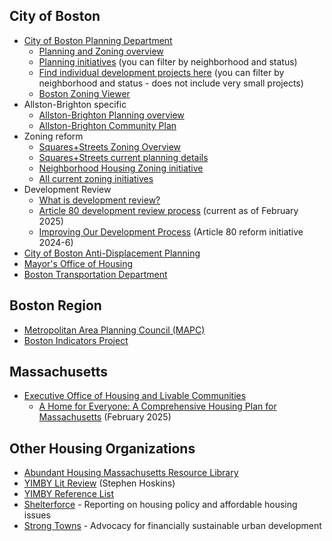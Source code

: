 ## City of Boston

- [City of Boston Planning Department](https://www.boston.gov/government/cabinets/planning)
  - [Planning and Zoning overview](http://www.bostonplans.org/planning-zoning)
  - [Planning initiatives](http://www.bostonplans.org/planning-zoning/planning-initiatives) (you can filter by neighborhood and status)
  - [Find individual development projects here](http://www.bostonplans.org/projects/development-projects) (you can filter by neighborhood and status \- does not include very small projects)
  - [Boston Zoning Viewer](https://maps.bostonplans.org/zoningviewer/)
- Allston-Brighton specific
  - [Allston-Brighton Planning overview](http://www.bostonplans.org/planning-zoning/planning-initiatives/planning-in-allston-brighton)
  - [Allston-Brighton Community Plan](http://www.bostonplans.org/planning-zoning/planning-initiatives/allston-brighton-community-plan)
- Zoning reform
  - [Squares+Streets Zoning Overview](http://www.bostonplans.org/planning-zoning/planning-initiatives/squares-streets)
  - [Squares+Streets current planning details](http://www.bostonplans.org/planning-zoning/zoning-initiatives/squares-streets-zoning-districts)
  - [Neighborhood Housing Zoning initiative](http://www.bostonplans.org/neighborhood-housing)
  - [All current zoning initiatives](http://www.bostonplans.org/planning-zoning/zoning-initiatives)
- Development Review
  - [What is development review?](http://www.bostonplans.org/projects/development-review)
  - [Article 80 development review process](http://www.bostonplans.org/projects/development-review/what-is-article-80) (current as of February 2025\)
  - [Improving Our Development Process](http://www.bostonplans.org/projects/improving-development-review-process-article-80) (Article 80 reform initiative 2024-6)
- [City of Boston Anti-Displacement Planning](https://www.boston.gov/departments/planning-advisory-council/anti-displacement-action-plan)
- [Mayor's Office of Housing](https://www.boston.gov/departments/housing)
- [Boston Transportation Department](https://www.boston.gov/departments/transportation)

## Boston Region

- [Metropolitan Area Planning Council (MAPC)](https://www.mapc.org/)
- [Boston Indicators Project](https://www.bostonindicators.org/)

## Massachusetts

- [Executive Office of Housing and Livable Communities](https://www.mass.gov/orgs/executive-office-of-housing-and-livable-communities)
  - [A Home for Everyone: A Comprehensive Housing Plan for Massachusetts](https://www.mass.gov/info-details/a-home-for-everyone-massachusetts-statewide-housing-plan) (February 2025\)

## Other Housing Organizations

- [Abundant Housing Massachusetts Resource Library](https://www.abundanthousingma.org/pro-housing-resources/)
- [YIMBY Lit Review](https://stephenhoskins.notion.site/YIMBY-Lit-Review-27ae7791bab141058b82d94875ca98f3) (Stephen Hoskins)
- [YIMBY Reference List](https://www.zotero.org/groups/4878123/yimby_references/library)
- [Shelterforce](https://shelterforce.org/) - Reporting on housing policy and affordable housing issues
- [Strong Towns](https://www.strongtowns.org/) - Advocacy for financially sustainable urban development
